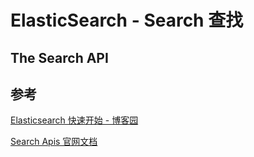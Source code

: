 # ElasticSearch - Search 查找

## The Search API









## 参考

[Elasticsearch 快速开始 - 博客园](https://www.cnblogs.com/cjsblog/p/9439331.html)

[Search Apis 官网文档](https://www.elastic.co/guide/en/elasticsearch/reference/7.2/search.html)


